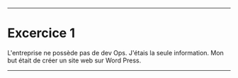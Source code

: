 -------------------------

# Excercice 1

L'entreprise ne possède pas de dev Ops. 
J'étais la seule information. Mon but était de créer un site web sur Word Press.

------------------------